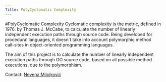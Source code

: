 ```yaml
---
Title: PolyCyclomatic Complexity 
---
```

#PolyCyclomatic Complexity 
Cyclomatic complexity is the metric, defined in 1976. by Thomas J. McCabe, to calculate the number of linearly independent execution paths through source code. Being developed for procedural languages, it doesn't take into account polymorphic method call-sites in object-oriented programming languages.

The aim of this project is to calculate the number of linearly independent execution paths through OO source code, based on all possible method executions, due to the polymorphism.

Contact: [Nevena Milojković](%base_url%/staff/Milojkovic)
